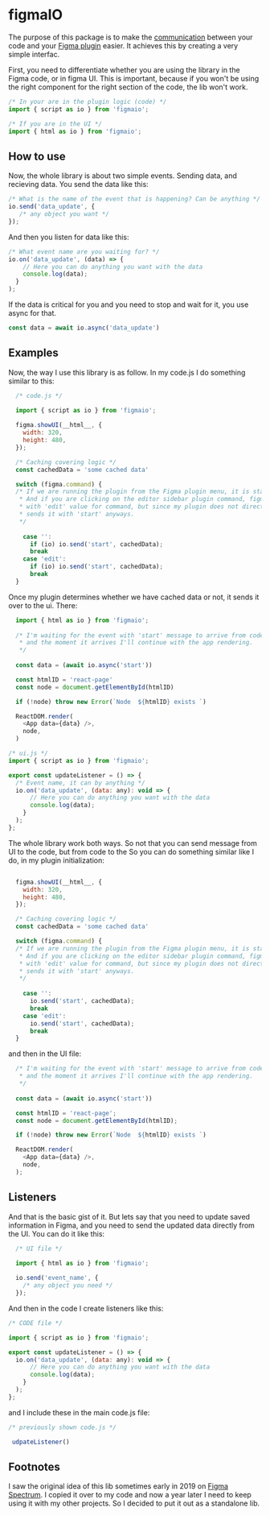 # figmaIO

The purpose of this package is to make the [communication](https://www.figma.com/plugin-docs/how-plugins-run/) between your code and your [Figma plugin](https://www.figma.com/plugin-docs/intro/) easier. It achieves this by creating a very simple interfac.

First, you need to differentiate whether you are using the library in the Figma code, or in figma UI. This is important, because if you won't be using the right component for the right section of the code, the lib won't work.

```js
/* In your are in the plugin logic (code) */
import { script as io } from 'figmaio';

/* If you are in the UI */
import { html as io } from 'figmaio';
```

## How to use

Now, the whole library is about two simple events. Sending data, and recieving data. You send the data like this:

```js
/* What is the name of the event that is happening? Can be anything */
io.send('data_update', {
   /* any object you want */
});
```

And then you listen for data like this:

```js
/* What event name are you waiting for? */
io.on('data_update', (data) => {
    // Here you can do anything you want with the data
    console.log(data);
  }
);
```

If the data is critical for you and you need to stop and wait for it, you use async for that.

```js
const data = await io.async('data_update')
```

## Examples

Now, the way I use this library is as follow. In my code.js I do something similar to this:


```js
  /* code.js */
  
  import { script as io } from 'figmaio';

  figma.showUI(__html__, {
    width: 320,
    height: 480,
  });

  /* Caching covering logic */
  const cachedData = 'some cached data'

  switch (figma.command) {
  /* If we are running the plugin from the Figma plugin menu, it is starting with no command.
   * And if you are clicking on the editor sidebar plugin command, figma starts the plugin
   * with 'edit' value for command, but since my plugin does not directly benefit from it, it just
   * sends it with 'start' anyways.
   */
 
    case '':
      if (io) io.send('start', cachedData);
      break
    case 'edit':
      if (io) io.send('start', cachedData);
      break
  }
```

Once my plugin determines whether we have cached data or not, it sends it over to the ui. There:

```js
  import { html as io } from 'figmaio';
  
  /* I'm waiting for the event with 'start' message to arrive from code.js
   * and the moment it arrives I'll continue with the app rendering.
   */
   
  const data = (await io.async('start'))

  const htmlID = 'react-page'
  const node = document.getElementById(htmlID)

  if (!node) throw new Error(`Node  ${htmlID} exists `)

  ReactDOM.render(
    <App data={data} />,
    node,
  )
```

```js
/* ui.js */  
import { script as io } from 'figmaio';

export const updateListener = () => {
  /* Event name, it can by anything */
  io.on('data_update', (data: any): void => {
      // Here you can do anything you want with the data
      console.log(data);
    }
  );
};
```

The whole library work both ways. So not that you can send message from UI to the code, but from code to the  So you can do something similar like I do, in my plugin initialization:

```js

  figma.showUI(__html__, {
    width: 320,
    height: 480,
  });

  /* Caching covering logic */
  const cachedData = 'some cached data'

  switch (figma.command) {
  /* If we are running the plugin from the Figma plugin menu, it is starting with no command.
   * And if you are clicking on the editor sidebar plugin command, figma starts the plugin
   * with 'edit' value for command, but since my plugin does not directly benefit from it, it just
   * sends it with 'start' anyways.
   */
 
    case '':
      io.send('start', cachedData);
      break
    case 'edit':
      io.send('start', cachedData);
      break
  }
```

and then in the UI file:


```js
  /* I'm waiting for the event with 'start' message to arrive from code.js
   * and the moment it arrives I'll continue with the app rendering.
   */
   
  const data = (await io.async('start'))

  const htmlID = 'react-page';
  const node = document.getElementById(htmlID);

  if (!node) throw new Error(`Node  ${htmlID} exists `)

  ReactDOM.render(
    <App data={data} />,
    node,
  );
```

## Listeners

And that is the basic gist of it. But lets say that you need to update saved information in Figma, and you need to send the updated data directly from the UI. You can do it like this:

```js
  /* UI file */

  import { html as io } from 'figmaio';
  
  io.send('event_name', {
    /* any object you need */
  });
```

And then in the code I create listeners like this:

```js
/* CODE file */

import { script as io } from 'figmaio';

export const updateListener = () => {
  io.on('data_update', (data: any): void => {
      // Here you can do anything you want with the data
      console.log(data);
    }
  );
};
```

and I include these in the main code.js file:

```js
/* previously shown code.js */

 udpateListener()
```

## Footnotes

I saw the original idea of this lib sometimes early in 2019 on [Figma Spectrum](https://spectrum.chat/figma?tab=posts). I copied it over to my code and now a year later I need to keep using it with my other projects. So I decided to put it out as a standalone lib. 
